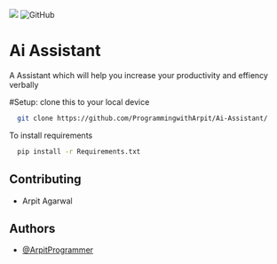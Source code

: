 ![](https://img.shields.io/github/license/ProgrammingwithArpit/Ai-Assistant)
![GitHub](https://img.shields.io/github/followers/ArpitProgrammer?label=Follow%20Me%21&style=social)

# Ai Assistant

A Assistant which will help you increase your productivity and effiency verbally 


#Setup:
clone this to your local device
```bash
  git clone https://github.com/ProgrammingwithArpit/Ai-Assistant/
```
To install requirements 
```bash
  pip install -r Requirements.txt
```
## Contributing

- Arpit Agarwal

  
## Authors

- [@ArpitProgrammer](https://github.com/MasterCoder-Arpit/)

  
